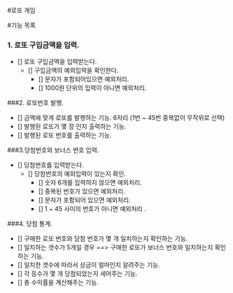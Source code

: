 #로또 게임

#기능 목록

### 1. 로또 구입금액을 입력.
- [] 로또 구입금액을 입력받는다.   
  - [] 구입금액의 예외입력을 확인한다.  
     - [] 문자가 포함되어있으면 예외처리.
     - [] 1000원 단위의 입력이 아니면 예외처리.
     
###2. 로또번호 발행.
- [] 금액에 맞게 로또를 발행하는 기능.  6자리 (1번 ~ 45번 중복없이 무작위로 선택)
- [] 발행된 로또가 몇 장 인지 출력하는 기능.
- [] 발행된 로또 번호를 출력하는 기능.   

###3.당첨번호와 보너스 번호 입력.
- [] 당첨번호를 입력받는다.
  - [] 당첨번호의 예외입력이 있는지 확인.
    - [] 숫자 6개를 입력하지 않으면 예외처리.
    - [] 중복된 번호가 있으면 예외처리.
    - [] 문자가 포함되어 있으면 예외처리.
    - [] 1 ~ 45 사이의 번호가 아니면 예외처리 .

###4. 당첨 통계.
- [] 구매한 로또 번호와 당첨 번호가 몇 개 일치하는지 확인하는 기능.
- [] 일치하는 갯수가 5개일 경우 ==> 구매한 로또가 보너스 번호와 일치하는지 확인하는 기능.
- [] 일치한 갯수에 따라서 상금이 얼마인지 알려주는 기능.
- [] 각 등수가 몇 개 당첨되었는지 세어주는 기능.
- [] 총 수익률을 계산해주는 기능.